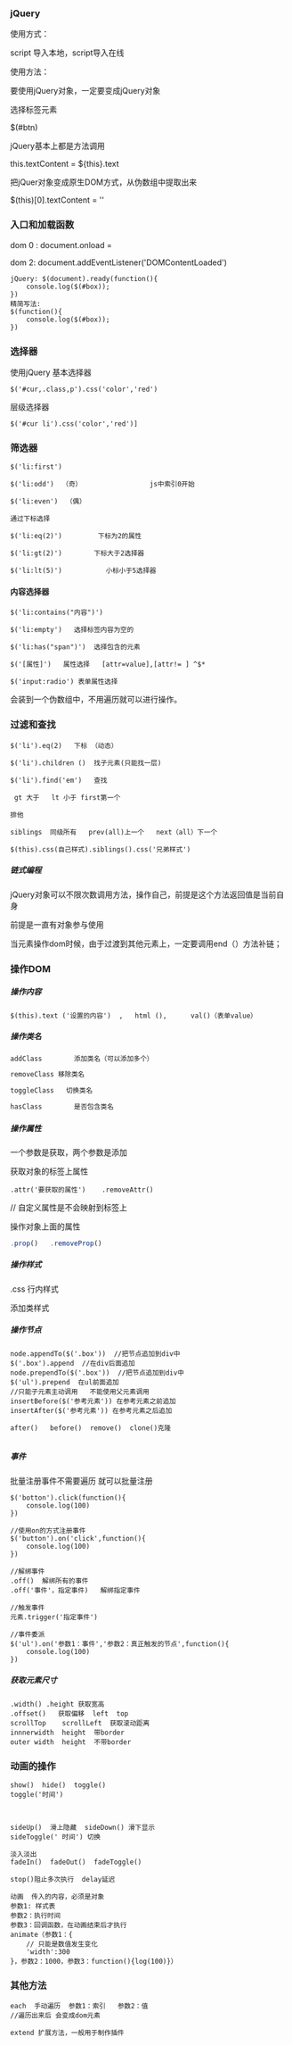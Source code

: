### jQuery

使用方式：

script 导入本地，script导入在线

使用方法：

要使用jQuery对象，一定要变成jQuery对象

选择标签元素

$(#btn)

jQuery基本上都是方法调用

this.textContent = ${this}.text

把jQuer对象变成原生DOM方式，从伪数组中提取出来

$(this)[0].textContent =  ''



###  入口和加载函数

dom 0 :   document.onload =  

dom 2:  document.addEventListener('DOMContentLoaded')

```jQ
jQuery: $(document).ready(function(){	
	console.log($(#box));
})
精简写法:
$(function(){
    console.log($(#box));                                                               
})
```

### 选择器

使用jQuery 基本选择器

```
$('#cur,.class,p').css('color','red')
```



 层级选择器

```
$('#cur li').css('color','red')]
```



### 筛选器

```
$('li:first')

$('li:odd')  （奇）                 js中索引0开始  

$('li:even')  （偶） 

通过下标选择

$('li:eq(2)')         下标为2的属性

$('li:gt(2)')        下标大于2选择器

$('li:lt(5)')           小标小于5选择器
```



#### 内容选择器

```
$('li:contains("内容")')

$('li:empty')   选择标签内容为空的

$('li:has("span")')  选择包含的元素

$('[属性]')   属性选择   [attr=value],[attr!= ] ^$*

$('input:radio') 表单属性选择
```



会装到一个伪数组中，不用遍历就可以进行操作。

### 过滤和查找

```
$('li').eq(2)   下标 （动态）

$('li').children ()  找子元素(只能找一层)

$('li').find('em')   查找

 gt 大于   lt 小于 first第一个 

排他

siblings  同级所有   prev(all)上一个   next（all）下一个

$(this).css(自己样式).siblings().css('兄弟样式')
```



##### 链式编程

jQuery对象可以不限次数调用方法，操作自己，前提是这个方法返回值是当前自身

前提是一直有对象参与使用

当元素操作dom时候，由于过渡到其他元素上，一定要调用end（）方法补链；



### 操作DOM

##### 操作内容

```
$(this).text ('设置的内容')  ,   html (),      val()（表单value）
```



##### 操作类名

```javascript
addClass        添加类名（可以添加多个）

removeClass 移除类名

toggleClass   切换类名

hasClass        是否包含类名
```

#####  操作属性

 一个参数是获取，两个参数是添加

获取对象的标签上属性   

``` 
.attr('要获取的属性')    .removeAttr()
```

//  自定义属性是不会映射到标签上

操作对象上面的属性    

``` javascript
.prop()   .removeProp()     
```

##### 操作样式

.css  行内样式

添加类样式

##### 操作节点

```
node.appendTo($('.box'))  //把节点追加到div中
$('.box').append  //在div后面追加
node.prependTo($('.box'))  //把节点追加到div中
$('ul').prepend  在ul前面追加
//只能子元素主动调用   不能使用父元素调用
insertBefore($('参考元素')) 在参考元素之前追加
insertAfter($('参考元素')) 在参考元素之后追加

after()   before()  remove()  clone()克隆


```

##### 事件

批量注册事件不需要遍历 就可以批量注册

```
$('botton').click(function(){
	console.log(100)
})

//使用on的方式注册事件
$('button').on('click',function(){
    console.log(100)
})

//解绑事件  
.off()  解绑所有的事件
.off('事件'，指定事件)   解绑指定事件

//触发事件
元素.trigger('指定事件')

//事件委派
$('ul').on('参数1：事件','参数2：真正触发的节点',function(){
    console.log(100)
})
```

##### 获取元素尺寸

```
.width() .height 获取宽高
.offset()   获取偏移  left  top
scrollTop    scrollLeft  获取滚动距离
innnerwidth  height  带border 
outer width	 height  不带border

```



### 动画的操作

```
show()  hide()  toggle()
toggle('时间')    



sideUp()  滑上隐藏  sideDown() 滑下显示
sideToggle(' 时间') 切换 

淡入淡出
fadeIn()  fadeOut()  fadeToggle()

stop()阻止多次执行  delay延迟

动画  传入的内容，必须是对象
参数1: 样式表
参数2：执行时间
参数3：回调函数，在动画结束后才执行
animate（参数1：{
	// 只能是数值发生变化
    'width':300
}，参数2：1000，参数3：function(){log(100)}）
```

### 其他方法

```
each  手动遍历  参数1：索引   参数2：值
//遍历出来后 会变成dom元素

extend 扩展方法，一般用于制作插件
```

















 





